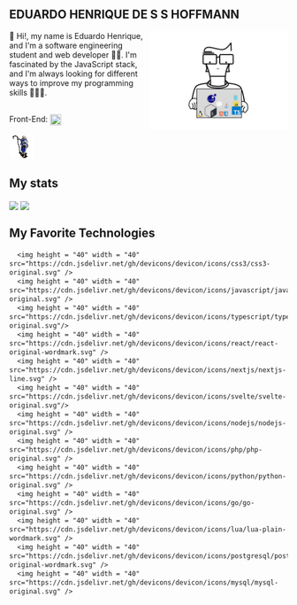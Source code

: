 <div>
  <h2> EDUARDO HENRIQUE DE S S HOFFMANN </h2>
   <img align="right" src="https://github.com/EduDevHe/EduDevHE/blob/main/Edu%20dev.gif" alt="this slowpoke moves"  width="250" />
   <p>👋 Hi!, my name is Eduardo Henrique, and I'm a software engineering student and web developer 🧑‍💻. I'm fascinated by the JavaScript stack, and I'm always looking for different ways to improve my programming skills 🏋️‍♂️🧠.</p>
   <br>
  Front-End:  <img align="center" height = "20" width = "20" src="https://cdn.jsdelivr.net/gh/devicons/devicon/icons/html5/html5-original.svg" /> 
</div>

<br>
<img src="https://github.com/EduDevHe/EduDevHE/blob/main/wololo-age-of-empires.gif" alt="this slowpoke moves"   /> 

## My stats
<div style="display: inline-block;">
  <img align="center" 
  height="200em" src="https://github-readme-stats.vercel.app/api?username=EduDevHe&repo=github-readme-stats&theme=swift"
   />
  <img
    align="center"
    height="200em"
    src="https://github-readme-stats.vercel.app/api/top-langs/?username=EduDevHe&layout=compact&locale=pt-br&langs_count=20&theme=swift"
  />
</div>

## My Favorite Technologies
 <div>
      
      <img height = "40" width = "40" src="https://cdn.jsdelivr.net/gh/devicons/devicon/icons/css3/css3-original.svg" />
      <img height = "40" width = "40" src="https://cdn.jsdelivr.net/gh/devicons/devicon/icons/javascript/javascript-original.svg" />
      <img height = "40" width = "40"  src="https://cdn.jsdelivr.net/gh/devicons/devicon/icons/typescript/typescript-original.svg"/>      
      <img height = "40" width = "40" src="https://cdn.jsdelivr.net/gh/devicons/devicon/icons/react/react-original-wordmark.svg" />
      <img height = "40" width = "40" src="https://cdn.jsdelivr.net/gh/devicons/devicon/icons/nextjs/nextjs-line.svg" />
      <img height = "40" width = "40" src="https://cdn.jsdelivr.net/gh/devicons/devicon/icons/svelte/svelte-original.svg"/>          
      <img height = "40" width = "40" src="https://cdn.jsdelivr.net/gh/devicons/devicon/icons/nodejs/nodejs-original.svg" />
      <img height = "40" width = "40" src="https://cdn.jsdelivr.net/gh/devicons/devicon/icons/php/php-original.svg" />
      <img height = "40" width = "40" src="https://cdn.jsdelivr.net/gh/devicons/devicon/icons/python/python-original.svg" />
      <img height = "40" width = "40" src="https://cdn.jsdelivr.net/gh/devicons/devicon/icons/go/go-original.svg" />
      <img height = "40" width = "40" src="https://cdn.jsdelivr.net/gh/devicons/devicon/icons/lua/lua-plain-wordmark.svg" />
      <img height = "40" width = "40" src="https://cdn.jsdelivr.net/gh/devicons/devicon/icons/postgresql/postgresql-original-wordmark.svg" />
      <img height = "40" width = "40" src="https://cdn.jsdelivr.net/gh/devicons/devicon/icons/mysql/mysql-original.svg" />  
</div>
